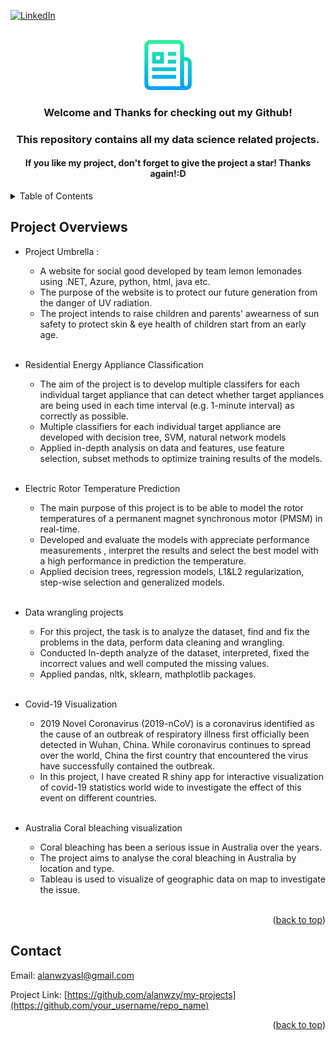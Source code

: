 <div id="top"></div>

[![LinkedIn][linkedin-shield]][linkedin-url]

<!-- PROJECT LOGO -->
<br />
<div align="center">
  <a href="https://github.com/othneildrew/Best-README-Template">
    <img src="images/logo.png" alt="Logo" width="80" height="80">
  </a>

  <h3 align="center">Welcome and Thanks for checking out my Github!</h3>
  <h3 align="center">This repository contains all my data science related projects.</h3>
  <h4 align="center"> If you like my project, don't forget to give the project a star!
    Thanks again!:D
  </h4>
  
</div>



<!-- TABLE OF CONTENTS -->
<details>
  <summary>Table of Contents</summary>
  <ol>
    <li>
      <a href="#project-overviews">Project Overviews</a>
    </li>
    <li><a href="#contact">Contact</a></li>
  </ol>
</details>



<!-- PROJECTS OVERVIEW-->
## Project Overviews
* Project Umbrella : 
  * A website for social good developed by team lemon lemonades using .NET, Azure, python, html, java etc. 
  * The purpose of the website is to protect our future generation from the danger of UV radiation. 
  * The project intends to raise children and parents' awearness of sun safety to protect skin & eye health of children start from an early age.
<br></br>

* Residential Energy Appliance Classification
  * The aim of the project is to develop multiple classifers for each individual target appliance that can detect whether target appliances are being used in each time interval (e.g. 1-minute interval) as correctly as possible.
  * Multiple classifiers for each individual target appliance are developed with decision tree, SVM, natural network models
  * Applied in-depth analysis on data and features, use feature selection, subset methods to optimize training results of the models. 
<br></br>

* Electric Rotor Temperature Prediction
  * The main purpose of this project is to be able to model the rotor temperatures of a permanent magnet synchronous motor (PMSM) in real-time.
  * Developed and evaluate the models with appreciate performance measurements , interpret the results and select the best model with a high performance in prediction the temperature.
  * Applied decision trees, regression models, L1&L2 regularization, step-wise selection and generalized models.
<br></br>

* Data wrangling projects
  * For this project, the task is to analyze the dataset, find and fix the problems in the data, perform data cleaning and wrangling. 
  * Conducted In-depth analyze of the dataset, interpreted, fixed the incorrect values and well computed the missing values.
  * Applied pandas, nltk, sklearn, mathplotlib packages.
<br></br>

* Covid-19 Visualization
  * 2019 Novel Coronavirus (2019-nCoV) is a coronavirus identified as the cause of an outbreak of respiratory illness first officially been detected in Wuhan, China. While coronavirus continues to spread over the world, China the first country that encountered the virus have successfully contained the outbreak. 
  * In this project, I have created R shiny app for interactive visualization of covid-19 statistics world wide to investigate the effect of this event on different countries. 
<br></br>

* Australia Coral bleaching visualization
  * Coral bleaching has been a serious issue in Australia over the years.
  * The project aims to analyse the coral bleaching in Australia by location and type. 
  * Tableau is used to visualize of geographic data on map to investigate the issue.
<br></br>

<p align="right">(<a href="#top">back to top</a>)</p>


<!-- CONTACT -->
## Contact

Email: [alanwzyasl@gmail.com](alanwzyasl@gmail.com)

Project Link: [https://github.com/alanwzy/my-projects](https://github.com/your_username/repo_name)

<p align="right">(<a href="#top">back to top</a>)</p>




<!-- MARKDOWN LINKS & IMAGES -->
<!-- https://www.markdownguide.org/basic-syntax/#reference-style-links -->
[contributors-shield]: https://img.shields.io/github/contributors/othneildrew/Best-README-Template.svg?style=for-the-badge
[contributors-url]: https://github.com/othneildrew/Best-README-Template/graphs/contributors
[forks-shield]: https://img.shields.io/github/forks/othneildrew/Best-README-Template.svg?style=for-the-badge
[forks-url]: https://github.com/othneildrew/Best-README-Template/network/members
[stars-shield]: https://img.shields.io/github/stars/othneildrew/Best-README-Template.svg?style=for-the-badge
[stars-url]: https://github.com/othneildrew/Best-README-Template/stargazers
[issues-shield]: https://img.shields.io/github/issues/othneildrew/Best-README-Template.svg?style=for-the-badge
[issues-url]: https://github.com/othneildrew/Best-README-Template/issues
[license-shield]: https://img.shields.io/github/license/othneildrew/Best-README-Template.svg?style=for-the-badge
[license-url]: https://github.com/othneildrew/Best-README-Template/blob/master/LICENSE.txt
[linkedin-shield]: https://img.shields.io/badge/-LinkedIn-black.svg?style=for-the-badge&logo=linkedin&colorB=555
[linkedin-url]: https://www.linkedin.com/in/alanwzy/
[product-screenshot]: images/screenshot.png
